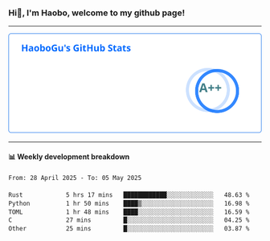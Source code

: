 <!--<h2 align="center"> Hi👋, I'm Haobo, welcome to my github page! </h2>-->
### Hi👋, I'm Haobo, welcome to my github page!
-------

<img href="https://github.com/HaoboGu" src="assets/stats.svg" alt="github stats" /> 

-------

#### 📊 **Weekly development breakdown**
<!--START_SECTION:waka-->

```txt
From: 28 April 2025 - To: 05 May 2025

Rust            5 hrs 17 mins   ████████████░░░░░░░░░░░░░   48.63 %
Python          1 hr 50 mins    ████▒░░░░░░░░░░░░░░░░░░░░   16.98 %
TOML            1 hr 48 mins    ████░░░░░░░░░░░░░░░░░░░░░   16.59 %
C               27 mins         █░░░░░░░░░░░░░░░░░░░░░░░░   04.25 %
Other           25 mins         █░░░░░░░░░░░░░░░░░░░░░░░░   03.87 %
```

<!--END_SECTION:waka-->
<!--
backup url: https://github-readme-status-dusky-ten.vercel.app/api?username=HaoboGu&count_private=true&show_icons=true&theme=transparent&border_color=2f80ed
-->
<!--
**HaoboGu/HaoboGu** is a ✨ _special_ ✨ repository because its `README.md` (this file) appears on your GitHub profile.

Here are some ideas to get you started:

- 🔭 I’m currently working on AI-assisted programming tools
- 🌱 I’m currently learning ...
- 👯 I’m looking to collaborate on ...
- 🤔 I’m looking for help with ...
- 💬 Ask me about ...
- 📫 How to reach me: ...
- 😄 Pronouns: ...
- ⚡ Fun fact: ...
-->
